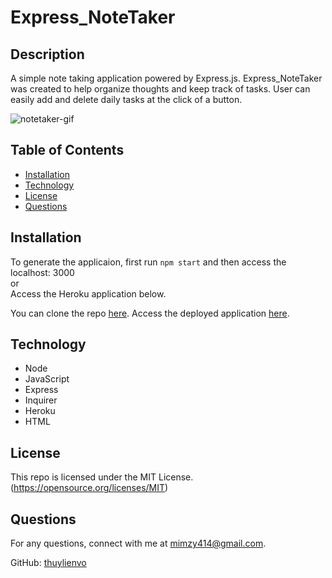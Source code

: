# Express_NoteTaker

## Description
A simple note taking application powered by Express.js. Express_NoteTaker was created to help organize thoughts and keep track of tasks. User can easily add and delete daily tasks at the click of a button. 


  ![notetaker-gif]()



  ## Table of Contents

  * [Installation](#installation)
  * [Technology](#technology)
  * [License](#license)
  * [Questions](#questions)
  
  ## Installation
  To generate the applicaion, first run `npm start` and then access the localhost: 3000   
  or   
  Access the Heroku application below. 

  You can clone the repo [here](https://github.com/thuylienvo/Express_NoteTaker).
  Access the deployed application [here](https://notetakermv.herokuapp.com/notes).


  ## Technology
  * Node
  * JavaScript
  * Express
  * Inquirer
  * Heroku
  * HTML


  ## License  

  This repo is licensed under the MIT License. (https://opensource.org/licenses/MIT) 

  ## Questions
  For any questions, connect with me at [mimzy414@gmail.com](mailto:mimzy414@gmail.com). 
  
  GitHub: [thuylienvo](https://github.com/thuylienvo) 


